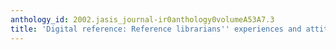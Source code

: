 ```yaml
---
anthology_id: 2002.jasis_journal-ir0anthology0volumeA53A7.3
title: 'Digital reference: Reference librarians'' experiences and attitudes'
---
```

